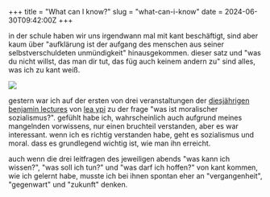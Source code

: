 +++
title = "What can I know?"
slug = "what-can-i-know"
date = 2024-06-30T09:42:00Z
+++

in der schule haben wir uns irgendwann mal mit kant beschäftigt, sind aber kaum über "aufklärung ist der aufgang des menschen aus seiner selbstverschuldeten unmündigkeit" hinausgekommen. dieser satz und "was du nicht willst, das man dir tut, das füg auch keinem andern zu" sind alles, was ich zu kant weiß.

![](/2024/what-can-i-know/ypi-what-can-i-know.jpeg)

gestern war ich auf der ersten von drei veranstaltungen der [diesjährigen benjamin lectures](https://criticaltheoryinberlin.de/benjamin_lectures/what-is-moral-socialism/) von [lea ypi](https://de.wikipedia.org/wiki/Lea_Ypi) zu der frage "was ist moralischer sozialismus?". gefühlt habe ich, wahrscheinlich auch aufgrund meines mangelnden vorwissens, nur einen bruchteil verstanden, aber es war interessant. wenn ich es richtig verstanden habe, geht es sozialismus und moral. dass es grundlegend wichtig ist, wie man ihn erreicht.

auch wenn die drei leitfragen des jeweiligen abends "was kann ich wissen?", "was soll ich tun?" und "was darf ich hoffen?" von kant kommen, wie ich gelernt habe, musste ich bei ihnen spontan eher an "vergangenheit", "gegenwart" und "zukunft" denken.